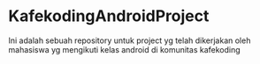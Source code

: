# KafekodingAndroidProject
Ini adalah sebuah repository untuk project yg telah dikerjakan oleh mahasiswa yg mengikuti kelas android di komunitas kafekoding
